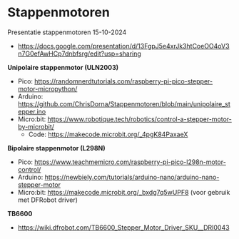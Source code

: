 # Stappenmotoren
Presentatie stappenmotoren 15-10-2024  
+ https://docs.google.com/presentation/d/13FgpJ5e4xrJk3htCoeOO4oV3n7G0efAwHCp7dnbfsrg/edit?usp=sharing

  
**Unipolaire stappenmotor (ULN2003)**   
+ Pico: https://randomnerdtutorials.com/raspberry-pi-pico-stepper-motor-micropython/  
+ Arduino: https://github.com/ChrisDorna/Stappenmotoren/blob/main/unipolaire_stepper.ino  
+ Micro:bit: https://www.robotique.tech/robotics/control-a-stepper-motor-by-microbit/  
    + Code: https://makecode.microbit.org/_4pgK84PaxaeX  

**Bipolaire stappenmotor (L298N)**  
+ Pico: https://www.teachmemicro.com/raspberry-pi-pico-l298n-motor-control/  
+ Arduino: https://newbiely.com/tutorials/arduino-nano/arduino-nano-stepper-motor
+ Micro:bit: https://makecode.microbit.org/_bxdg7q5wUPF8 (voor gebruik met DFRobot driver) 

**TB6600**  
+ https://wiki.dfrobot.com/TB6600_Stepper_Motor_Driver_SKU__DRI0043
